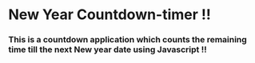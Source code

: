 # New Year Countdown-timer !!

### This is a countdown application which counts the remaining time till the next New year date using Javascript !!
